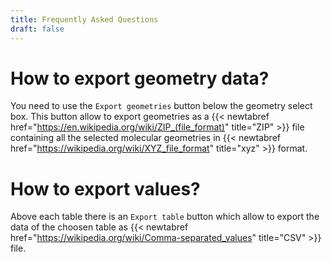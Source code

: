 ```yaml
---
title: Frequently Asked Questions
draft: false
---
```

# How to export geometry data?

You need to use the `Export geometries` button below the geometry select box.
This button allow to export geometries as a {{< newtabref  href="https://en.wikipedia.org/wiki/ZIP_(file_format)" title="ZIP" >}} file containing all the selected molecular geometries in {{< newtabref  href="https://wikipedia.org/wiki/XYZ_file_format" title="xyz" >}} format.

# How to export values?

Above each table there is an `Export table` button which allow to export the data of the choosen table as {{< newtabref  href="https://wikipedia.org/wiki/Comma-separated_values" title="CSV" >}} file.